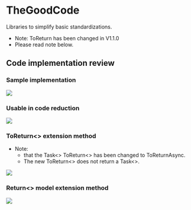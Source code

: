 # TheGoodCode
Libraries to simplify basic standardizations.
* Note: ToReturn has been changed in V1.1.0
* Please read note below.

## Code implementation review
### Sample implementation
<image src="Images/SampleCode.jpg"/>

### Usable in code reduction
<image src="Images/ExampleOfCodeReduction.jpg"/>

### ToReturn<> extension method
* Note:
    * that the Task<> ToReturn<> has been changed to ToReturnAsync.
    * The new ToReturn<> does not return a Task<>.

<image src="Images/ToReturn.jpg"/>

### Return<> model extension method
<image src="Images/ReturnModel.jpg"/>